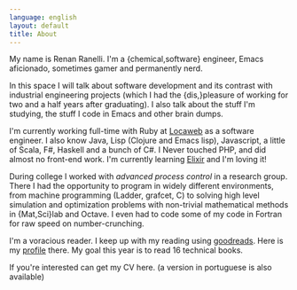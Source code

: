 ```yaml
---
language: english
layout: default
title: About
---
```


My name is Renan Ranelli. I'm a {chemical,software} engineer, Emacs aficionado,
sometimes gamer and permanently nerd.

In this space I will talk about software development and its contrast with
industrial engineering projects (which I had the {dis,}pleasure of working for
two and a half years after graduating). I also talk about the stuff I'm
studying, the stuff I code in Emacs and other brain dumps.

I'm currently working full-time with Ruby at [Locaweb](http://www.locaweb.com.br) as a software engineer. I
also know Java, Lisp (Clojure and Emacs lisp), Javascript, a little of Scala,
F#, Haskell and a bunch of C#. I Never touched PHP, and did almost no front-end
work. I'm currently learning [Elixir](http://elixir-lang.org/) and I'm loving it!

During college I worked with *advanced process control* in a research group.
There I had the opportunity to program in widely different environments, from
machine programming (Ladder, grafcet, C) to solving high level simulation and
optimization problems with non-trivial mathematical methods in {Mat,Sci}lab and
Octave. I even had to code some of my code in Fortran for raw speed on
number-crunching.

I'm a voracious reader. I keep up with my reading using [goodreads](http://goodreads.com). Here is my
[profile](https://www.goodreads.com/user/show/19870807-renan-ranelli) there. My goal this year is to read 16 technical books.

If you're interested can get my CV here. (a version in portuguese is also
available)
